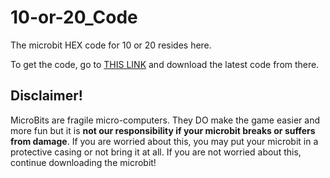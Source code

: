 # 10-or-20_Code
The microbit HEX code for 10 or 20 resides here.

To get the code, go to [THIS LINK](https://github.com/SejDevStuff/10-or-20_Code/releases/latest) and download the latest code from there.

## Disclaimer!
MicroBits are fragile micro-computers. They DO make the game easier and more fun but it is **not our responsibility if your microbit breaks or suffers from damage**.
If you are worried about this, you may put your microbit in a protective casing or not bring it at all.
If you are not worried about this, continue downloading the microbit!

